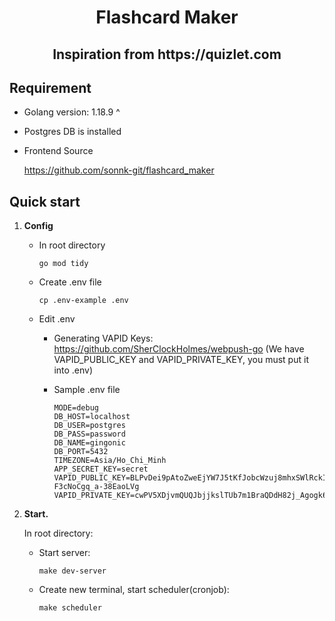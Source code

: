 <h1 align="center">
  Flashcard Maker
</h1>

<h2 align="center">
  Inspiration from https://quizlet.com
</h2>

## Requirement

- Golang version: 1.18.9 ^
- Postgres DB is installed
- Frontend Source

  https://github.com/sonnk-git/flashcard_maker

## Quick start

1. **Config**
    + In root directory

         ```shell
         go mod tidy
         ```

    + Create .env file

         ```shell
         cp .env-example .env
         ```

    + Edit .env

      + Generating VAPID Keys: https://github.com/SherClockHolmes/webpush-go (We have VAPID_PUBLIC_KEY and
        VAPID_PRIVATE_KEY, you must put it into .env)

      + Sample .env file

         ```shell
         MODE=debug
         DB_HOST=localhost
         DB_USER=postgres
         DB_PASS=password
         DB_NAME=gingonic
         DB_PORT=5432
         TIMEZONE=Asia/Ho_Chi_Minh
         APP_SECRET_KEY=secret
         VAPID_PUBLIC_KEY=BLPvDei9pAtoZweEjYW7J5tKfJobcWzuj8mhxSWlRckIa6tW5lHeur7xZUGGh65AURT-F3cNoCgq_a-38EaoLVg
         VAPID_PRIVATE_KEY=cwPV5XDjvmQUQJbjjkslTUb7m1BraQDdH82j_Agogk6
         ```

2. **Start.**

   In root directory:
    + Start server:
         ```shell
         make dev-server
         ```
    + Create new terminal, start scheduler(cronjob):
         ```shell
         make scheduler
         ```
